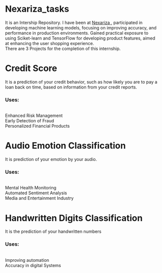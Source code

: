 # Nexariza_tasks
<p>It is an Intership Repository. I have been at 
  <a href='https://www.linkedin.com/company/nexariza/mycompany/'> Nexariza </a>,
  participated in developing machine learning models, focusing on improving accuracy, and performance in production environments.
  Gained practical exposure to using Sciket-learn and TensorFlow for developing product features, aimed at enhancing the user shopping experience.
<br>There are 3 Projects for the completion of this internship.</p>

# Credit Score
It is a prediction of your credit behavior, such as how likely you are to pay a loan back on time, based on information from your credit reports.
<h3>Uses:</h3>
<br> Enhanced Risk Management
<br> Early Detection of Fraud
<br> Personalized Financial Products</br>

# Audio Emotion Classification
It is prediction of your emotion by your audio.
<h3>Uses:</h3>
<br> Mental Health Monitoring
<br> Automated Sentiment Analysis
<br> Media and Entertainment Industry

# Handwritten Digits Classification
It is the prediction of your handwritten numbers
<h3>Uses:</h3>
<br> Improving automation
<br> Accuracy in digital Systems
